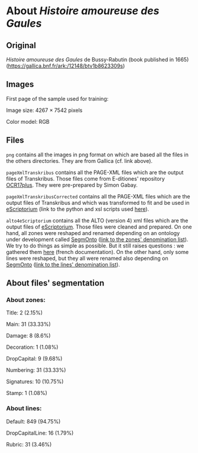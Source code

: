 # About _Histoire amoureuse des Gaules_ 

## Original
_Histoire amoureuse des Gaules_ de Bussy-Rabutin (book published in 1665) (https://gallica.bnf.fr/ark:/12148/btv1b8623309s)

## Images
First page of the sample used for training:

Image size: 4267 × 7542 pixels

Color model: RGB

## Files
``png`` contains all the images in png format on which are based all the files in the others directories. They are from Gallica (cf. link above).

``pageXmlTranskribus`` contains all the PAGE-XML files which are the output files of Transkribus. Those files come from E-ditiones' repository [OCR17plus](https://github.com/e-ditiones/OCR17plus). They were pre-prepared by Simon Gabay.

``pageXmlTranskribusCorrected`` contains all the PAGE-XML files which are the output files of Transkribus and which was transformed to fit and be used in [eScriptorium](http://traces6.paris.inria.fr/) (link to the python and xsl scripts used [here](https://github.com/Heresta/BAO_Stage_DH_ENS_2021/tree/main/CorrectionPageXMLeScriptorium)).

``alto4eScriptorium`` contains all the ALTO (version 4) xml files which are the output files of [eScriptorium](http://traces6.paris.inria.fr/). Those files were cleaned and prepared. On one hand, all zones were reshaped and renamed depending on an ontology under development called [SegmOnto](https://github.com/SegmOnto) ([link to the zones' denomination list](https://github.com/SegmOnto/examples/tree/main/zones)). We try to do things as simple as possible. But it still raises questions : we gathered them [here](https://github.com/Heresta/BAO_Stage_DH_ENS_2021/tree/main/problemesSegmentation) (french documentation). On the other hand, only some lines were reshaped, but they all were renamed also depending on [SegmOnto](https://github.com/SegmOnto) ([link to the lines' denomination list](https://github.com/SegmOnto/examples/tree/main/lines)).

## About files' segmentation

### About zones:

Title: 2 (2.15%)

Main: 31 (33.33%)

Damage: 8 (8.6%)

Decoration: 1 (1.08%)

DropCapital: 9 (9.68%)

Numbering: 31 (33.33%)

Signatures: 10 (10.75%)

Stamp: 1 (1.08%)

### About lines:

Default: 849 (94.75%)

DropCapitalLine: 16 (1.79%)

Rubric: 31 (3.46%)


